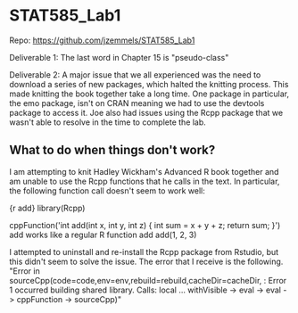 # STAT585_Lab1

Repo: https://github.com/jzemmels/STAT585_Lab1

Deliverable 1: The last word in Chapter 15 is "pseudo-class"

Deliverable 2: A major issue that we all experienced was the need to download a series of new packages, which halted the knitting process. This made knitting the book together take a long time. One package in particular, the emo package, isn't on CRAN meaning we had to use the devtools package to access it. Joe also had issues using the Rcpp package that we wasn't able to resolve in the time to complete the lab.

## What to do when things don't work?
I am attempting to knit Hadley Wickham's Advanced R book together and am unable to use the Rcpp functions that he calls in the text. In particular, the following function call doesn't seem to work well:

{r add}
library(Rcpp)

cppFunction('int add(int x, int y, int z) {
  int sum = x + y + z;
  return sum;
}')
add works like a regular R function
add
add(1, 2, 3)


I attempted to uninstall and re-install the Rcpp package from Rstudio, but this didn't seem to solve the issue. The error that I receive is the following.
"Error in sourceCpp(code=code,env=env,rebuild=rebuild,cacheDir=cacheDir, : Error 1 occurred building shared library. Calls: local ... withVisible -> eval -> eval -> cppFunction -> sourceCpp)"